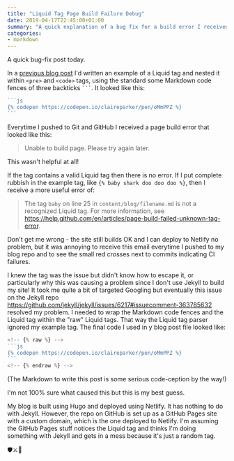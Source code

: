 ```yaml
---
title: "Liquid Tag Page Build Failure Debug"
date: 2019-04-17T22:45:00+01:00
summary: "A quick explanation of a bug fix for a build error I received working on this site, related to Liquid tags and Jekyll."
categories:
- markdown
---
```


A quick bug-fix post today.

In a [previous blog post](/blog/2019-01-15-how-to-embed-codepens-in-blog-posts/) I'd written an example of a Liquid tag and nested it within `<pre>` and `<code>` tags, using the standard some Markdown code fences of three backticks <code>```</code>. It looked like this:

<!-- {% raw %} -->
````js
```js
{% codepen https://codepen.io/claireparker/pen/oMmPPZ %}
```
````
<!-- {% endraw %} -->

Everytime I pushed to Git and GitHub I received a page build error that looked like this:

> Unable to build page. Please try again later.

This wasn't helpful at all!

If the tag contains a valid Liquid tag then there is no error. If I put complete rubbish in the example tag, like <!-- {% raw %} -->`{% baby shark doo doo doo %}`<!-- {% endraw %} -->, then I receive a more useful error of:

> The tag `baby` on line 25 in `content/blog/filename.md` is not a recognized Liquid tag. For more information, see https://help.github.com/en/articles/page-build-failed-unknown-tag-error.

Don't get me wrong - the site still builds OK and I can deploy to Netlify no problem, but it was annoying to receive this email everytime I pushed to my blog repo and to see the small red crosses next to commits indicating CI failures.

I knew the tag was the issue but didn't know how to escape it, or particularly why this was causing a problem since I don't use Jekyll to build my site! It took me quite a bit of targeted Googling but eventually this issue on the Jekyll repo https://github.com/jekyll/jekyll/issues/6217#issuecomment-363785632 resolved my problem. I needed to wrap the Markdown code fences and the Liquid tag within the "raw" Liquid tags. That way the Liquid tag parser ignored my example tag. The final code I used in y blog post file looked like:

<!-- {% raw %} -->
````js
<!-- {% raw %} -->
```js
{% codepen https://codepen.io/claireparker/pen/oMmPPZ %}
```
<!-- {% endraw %} -->
````
<!-- {% endraw %} -->

(The Markdown to write this post is some serious code-ception by the way!)

I'm not 100% sure what caused this but this is my best guess.

My blog is built using Hugo and deployed using Netlify. It has nothing to do with Jekyll. However, the repo on GitHub is set up as a GitHub Pages site with a custom domain, which is the one deployed to Netlify. I'm assuming the GitHub Pages stuff notices the Liquid tag and thinks I'm doing something with Jekyll and gets in a mess because it's just a random tag.

🛡⚔️🐛